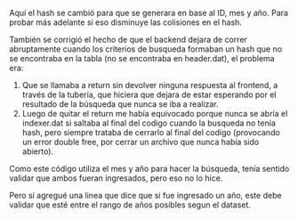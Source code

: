 Aquí el hash se cambió para que se generara en base al ID, mes y año. Para probar más adelante si eso disminuye las colisiones en el hash.

También se corrigió el hecho de que el backend dejara de correr abruptamente cuando los criterios de busqueda formaban un hash que no se encontraba en la tabla (no se encontraba en header.dat), el problema era:
1. Que se llamaba a return sin devolver ninguna respuesta al frontend, a través de la tubería, que hiciera que dejara de estar esperando por el resultado de la búsqueda que nunca se iba a realizar.
2. Luego de quitar el return me había equivocado porque nunca se abría el indexer.dat si saltaba al final del codigo cuando la busqueda no tenía hash, pero siempre trataba de cerrarlo al final del codigo (provocando un error double free, por cerrar un archivo que nunca había sido abierto).


Como este código utiliza el mes y año para hacer la búsqueda, tenía sentido validar que ambos fueran ingresados, pero eso no lo hice.


Pero sí agregué una linea que dice que si fue ingresado un año, este debe validar que esté entre el rango de años posibles segun el dataset.
